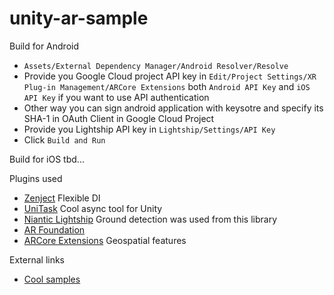 # unity-ar-sample

Build for Android
* `Assets/External Dependency Manager/Android Resolver/Resolve`
* Provide you Google Cloud project API key in `Edit/Project Settings/XR Plug-in Management/ARCore Extensions` both `Android API Key` and `iOS API Key` if you want to use API authentication
* Other way you can sign android application with keysotre and specify its SHA-1 in OAuth Client in Google Cloud Project
* Provide you Lightship API key in `Lightship/Settings/API Key`
* Click `Build and Run`

Build for iOS
tbd...

Plugins used
* [Zenject](https://github.com/modesttree/Zenject) Flexible DI
* [UniTask](https://github.com/Cysharp/UniTask) Cool async tool for Unity
* [Niantic Lightship](https://lightship.dev/) Ground detection was used from this library
* [AR Foundation](https://developers.google.com/ar)
* [ARCore Extensions](https://github.com/google-ar/arcore-unity-extensions) Geospatial features

External links
* [Cool samples](https://github.com/TakashiYoshinaga/GeospatialAPI-Unity-StarterKit)
